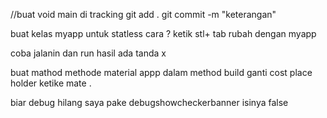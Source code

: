 //buat void main
di tracking git add .
git commit -m
"keterangan"

buat kelas myapp untuk statless
cara ?
ketik stl+ tab
rubah dengan myapp

coba jalanin dan run hasil ada tanda x

buat mathod methode material appp
dalam method build ganti cost place holder ketike mate .

biar debug hilang saya pake debugshowcheckerbanner isinya false
